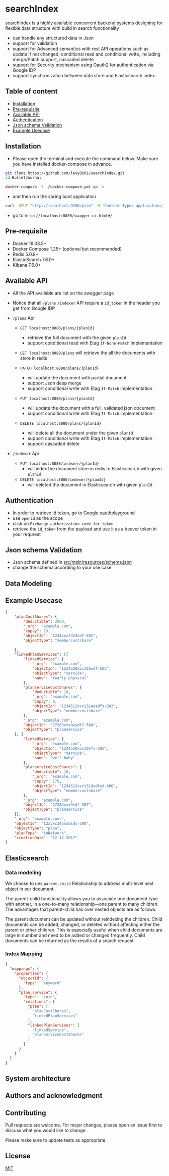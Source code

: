 # searchIndex

searchIndex is a highly available concurrent backend systems designing for flexible data structure with build in search functionality
- can handle any structured data in Json
- support for validation
- support for Advanced semantics with rest API operations such as update if not changed; conditional read and conditional write, including merge/Patch support, cascaded delete
- support for Security mechanism using Oauth2 for authentication via Google IDP 
- support synchronization between data store and Elasticsearch index.

## Table of content

- [Installation](#installation)
- [Pre-requisite](#Pre-requisite)
- [Available API](#Available-API)
- [Authentication](#Authentication)
- [Json schema Validation](#Json-schema-Validation)
- [Example Usecase](#Example-Usecase)



## Installation

- Please open the terminal and execute the command below. Make sure you have installed docker-compose in advance.

```bash
git clone https://github.com/levy0601/searchIndex.git
cd BulletJournal

docker-compose -f ./docker-compose.yml up -d
```
- and then run the spring boot application

```bash
curl -XPUT "http://localhost:9200/plan" -H 'Content-Type: application/json' -d /IndexMapping.json
```



- go to `http://localhost:8080/swagger-ui.html#/`

## Pre-requisite 
- Docker 19.03.5+
- Docker Compose 1.25+ (optional but recommended)
- Redis 5.0.8+
- ElasticSearch 7.6.0+
- Kibana 7.6.0+

## Available API
- All the API available are list on the swagger page 

- Notice that all 
`/plans` `/indexer`
API require a `id_token` in the header you get from Google IDP

- `/plans` Api 
  * `GET localhost:8080/plans/{planId}` 
    * retrieve the full document with the given `planId`
    * support conditional read with Etag `If-None-Match` implementation
  * `GET localhost:8080/plans` will retrieve the all the documents with store in  redis

  * `PATCH localhost:8080/plans/{planId}` 
    * will update the document with partial document.
    * support Json deep merge
    * support conditional write with Etag `If-Match` implementation

  * `PUT localhost:8080/plans/{planId}` 
    * will update the document with a full, validated json document
    * support conditional write with Etag `If-Match` implementation

  * `DELETE localhost:8080/plans/{planId}` 
    * will delete all the document under the given `planId`
    * support conditional write with Etag `If-Match` implementation
    * support cascaded delete

- `/indexer` Api 
  * `PUT localhost:8080/indexer/{planId}` 
    * will index the document store in redis to Elasticsearch with given `planId`
  * `DELETE localhost:8080/indexer/{planId}` 
    * will deleted the document in Elasticsearch with given `planId`




## Authentication

- In order to retrieve Id token, go to [Google oauthplayground](https://developers.google.com/oauthplayground/)
- use `openid` as the scope
- click on `Exchange authorization code for token`
- retrieve the `id_token` from the payload and use it as a beaver token in your requrest

## Json schema Validation
- Json schema defined in [src/main/resources/schema.json](#Json-schema-Validation)
- change the schema according to your use case

## Data Modeling

 
## Example Usecase

```json
{
	"planCostShares": {
		"deductible": 2000,
		"_org": "example.com",
		"copay": 23,
		"objectId": "1234vxc2324sdf-501",
		"objectType": "membercostshare"
		
	},
	"linkedPlanServices": [{
		"linkedService": {
			"_org": "example.com",
			"objectId": "1234520xvc30asdf-502",
			"objectType": "service",
			"name": "Yearly physical"
		},
		"planserviceCostShares": {
			"deductible": 10,
			"_org": "example.com",
			"copay": 0,
			"objectId": "1234512xvc1314asdfs-503",
			"objectType": "membercostshare"
		},
		"_org": "example.com",
		"objectId": "27283xvx9asdff-504",
		"objectType": "planservice"
	}, {
		"linkedService": {
			"_org": "example.com",
			"objectId": "1234520xvc30sfs-505",
			"objectType": "service",
			"name": "well baby"
		},
		"planserviceCostShares": {
			"deductible": 10,
			"_org": "example.com",
			"copay": 175,
			"objectId": "1234512xvc1314sdfsd-506",
			"objectType": "membercostshare"
		},
		"_org": "example.com",
		"objectId": "27283xvx9sdf-507",
		"objectType": "planservice"
	}],
	"_org": "example.com,",
	"objectId": "12xvxc345ssdsds-508",
	"objectType": "plan",
	"planType": "inNetwork",
	"creationDate": "12-12-2017"
}

```

## Elasticsearch

### Data modeling

We choose to ues `parent-child` Relationship to address multi-level nest object in our document.

The parent-child functionality allows you to associate one document type with another, in a one-to-many relationship—​one parent to many children. The advantages that parent-child has over nested objects are as follows:

The parent document can be updated without reindexing the children.
Child documents can be added, changed, or deleted without affecting either the parent or other children. This is especially useful when child documents are large in number and need to be added or changed frequently.
Child documents can be returned as the results of a search request.

### Index Mapping

```json
{
  "mappings": {
    "properties": {
      "objectId": {
        "type": "keyword"
      },
      "plan_service": {
        "type": "join",
        "relations": {
          "plan": [
            "planCostShares",
            "linkedPlanServices"
          ],
          "linkedPlanServices": [
            "linkedService",
            "planserviceCostShares"
          ]
        }
      }
    }
  }
}
```

## System architecture

## Authors and acknowledgment


## Contributing
Pull requests are welcome. For major changes, please open an issue first to discuss what you would like to change.

Please make sure to update tests as appropriate.

## License
[MIT](https://choosealicense.com/licenses/mit/)
